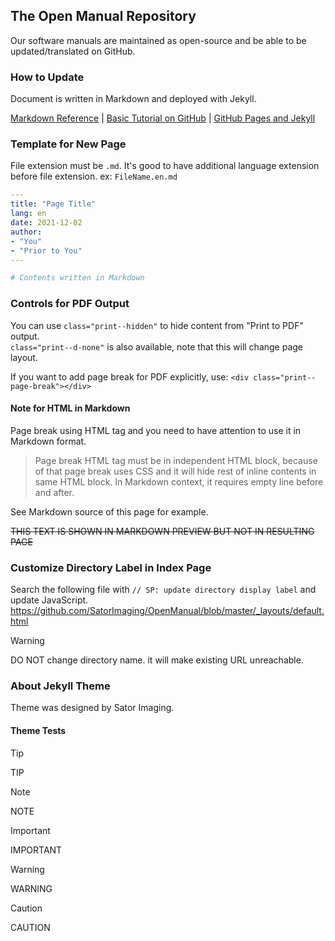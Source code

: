 ## The Open Manual Repository

Our software manuals are maintained as open-source and be able to be updated/translated on GitHub.



### How to Update

Document is written in Markdown and deployed with Jekyll.

[Markdown Reference](https://github.com/adam-p/markdown-here/wiki/Markdown-Cheatsheet)
|
[Basic Tutorial on GitHub](https://docs.github.com/en/get-started/quickstart/contributing-to-projects)
|
[GitHub Pages and Jekyll](https://docs.github.com/en/pages/setting-up-a-github-pages-site-with-jekyll/about-github-pages-and-jekyll)



### Template for New Page

File extension must be `.md`.
It's good to have additional language extension before file extension. ex: `FileName.en.md`

```yaml
---
title: "Page Title"
lang: en
date: 2021-12-02
author:
- "You"
- "Prior to You"
---

# Contents written in Markdown
```



### Controls for PDF Output

You can use `class="print--hidden"` to hide content from "Print to PDF" output.  
`class="print--d-none"` is also available, note that this will change page layout.

If you want to add page break for PDF explicitly, use: `<div class="print--page-break"></div>`

#### Note for HTML in Markdown

Page break using HTML tag and you need to have attention to use it in Markdown format.
> Page break HTML tag must be in independent HTML block, because of that page break uses CSS and it will hide rest of inline contents in same HTML block. In Markdown context, it requires empty line before and after.

See Markdown source of this page for example.
<div class="print--page-break"></div><strike>THIS TEXT IS SHOWN
IN MARKDOWN PREVIEW BUT NOT IN RESULTING PAGE</strike>



### Customize Directory Label in Index Page

Search the following file with `// SP: update directory display label` and update JavaScript.
https://github.com/SatorImaging/OpenManual/blob/master/_layouts/default.html

> [!WARNING]
> DO NOT change directory name. it will make existing URL unreachable.


### About Jekyll Theme

Theme was designed by Sator Imaging.


#### Theme Tests

> [!TIP]
> TIP

> [!NOTE]
> NOTE

> [!IMPORTANT]
> IMPORTANT

> [!WARNING]
> WARNING

> [!CAUTION]
> CAUTION

